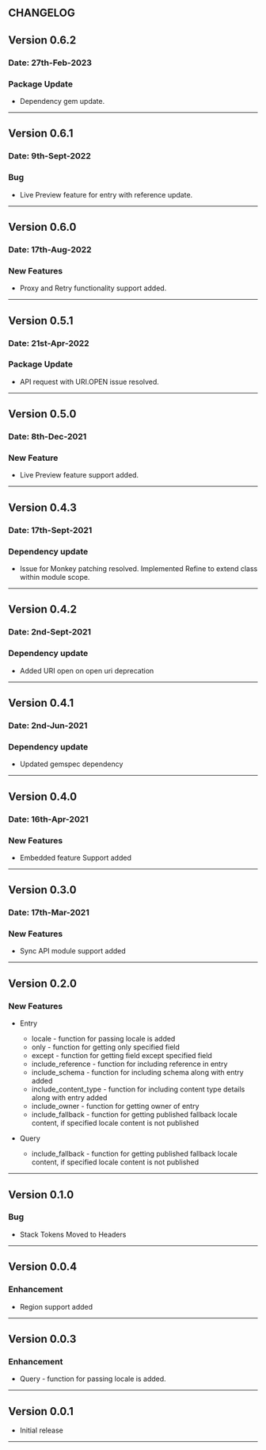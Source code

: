 ## CHANGELOG

## Version 0.6.2
### Date: 27th-Feb-2023
 ### Package Update
 - Dependency gem update.

------------------------------------------------
## Version 0.6.1
### Date: 9th-Sept-2022
 ### Bug
 - Live Preview feature for entry with reference update.

------------------------------------------------
## Version 0.6.0
### Date: 17th-Aug-2022
 ### New Features
 - Proxy and Retry functionality support added.

------------------------------------------------
## Version 0.5.1
### Date: 21st-Apr-2022
 ### Package Update
 - API request with URI.OPEN issue resolved.

------------------------------------------------
## Version 0.5.0
### Date: 8th-Dec-2021
 ### New Feature
 - Live Preview feature support added.

------------------------------------------------
## Version 0.4.3
### Date: 17th-Sept-2021
 ### Dependency update
 - Issue for Monkey patching resolved. Implemented Refine to extend class within module scope.

------------------------------------------------
## Version 0.4.2
### Date: 2nd-Sept-2021
 ### Dependency update
 - Added URI open on open uri deprecation 

------------------------------------------------
## Version 0.4.1
### Date: 2nd-Jun-2021
 ### Dependency update
 - Updated gemspec dependency

------------------------------------------------

## Version 0.4.0
### Date: 16th-Apr-2021
 ### New Features
 - Embedded feature Support added

------------------------------------------------

## Version 0.3.0
### Date: 17th-Mar-2021
 ### New Features
 - Sync API module support added

 ------------------------------------------------
## Version 0.2.0

 ### New Features
  - Entry 
    - locale - function for passing locale is added
    - only - function for getting only specified field
    - except - function for getting field except specified field
    - include_reference - function for including reference in entry
    - include_schema - function for including schema along with entry added
    - include_content_type - function for including content type details along with entry added
    - include_owner - function for getting owner of entry
    - include_fallback - function for getting published fallback locale content, if specified locale content is not published

  - Query 
    - include_fallback - function for getting published fallback locale content, if specified locale content is not published


------------------------------------------------

## Version 0.1.0

 ### Bug
  - Stack Tokens Moved to Headers

------------------------------------------------

## Version 0.0.4

 ### Enhancement
  - Region support added

------------------------------------------------

## Version 0.0.3

 ### Enhancement
  - Query - function for passing locale is added.

------------------------------------------------

## Version 0.0.1

 - Initial release 

------------------------------------------------